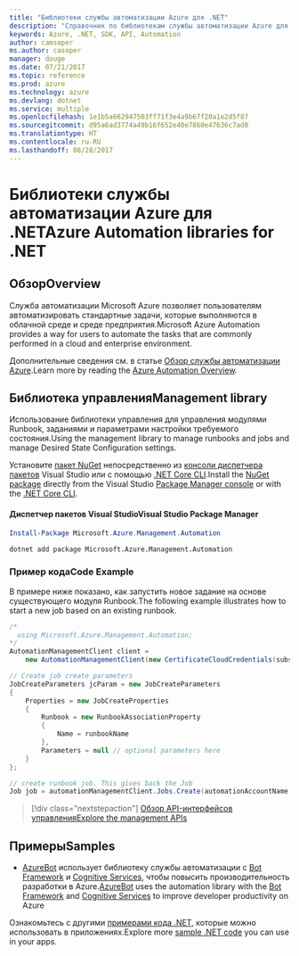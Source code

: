 ```yaml
---
title: "Библиотеки службы автоматизации Azure для .NET"
description: "Справочник по библиотекам службы автоматизации Azure для .NET"
keywords: Azure, .NET, SDK, API, Automation
author: camsoper
ms.author: casoper
manager: douge
ms.date: 07/21/2017
ms.topic: reference
ms.prod: azure
ms.technology: azure
ms.devlang: dotnet
ms.service: multiple
ms.openlocfilehash: 1e1b5a662947503ff71f3e4a9b67f20a1e2d5f87
ms.sourcegitcommit: d95a6ad3774a49b16f652e40e7860e47636c7ad0
ms.translationtype: HT
ms.contentlocale: ru-RU
ms.lasthandoff: 08/28/2017
---
```

# <a name="azure-automation-libraries-for-net"></a><span data-ttu-id="11aa7-104">Библиотеки службы автоматизации Azure для .NET</span><span class="sxs-lookup"><span data-stu-id="11aa7-104">Azure Automation libraries for .NET</span></span>

## <a name="overview"></a><span data-ttu-id="11aa7-105">Обзор</span><span class="sxs-lookup"><span data-stu-id="11aa7-105">Overview</span></span>

<span data-ttu-id="11aa7-106">Служба автоматизации Microsoft Azure позволяет пользователям автоматизировать стандартные задачи, которые выполняются в облачной среде и среде предприятия.</span><span class="sxs-lookup"><span data-stu-id="11aa7-106">Microsoft Azure Automation provides a way for users to automate the tasks that are commonly performed in a cloud and enterprise environment.</span></span> 

<span data-ttu-id="11aa7-107">Дополнительные сведения см. в статье [Обзор службы автоматизации Azure](/azure/automation/automation-intro).</span><span class="sxs-lookup"><span data-stu-id="11aa7-107">Learn more by reading the [Azure Automation Overview](/azure/automation/automation-intro).</span></span>

## <a name="management-library"></a><span data-ttu-id="11aa7-108">Библиотека управления</span><span class="sxs-lookup"><span data-stu-id="11aa7-108">Management library</span></span>

<span data-ttu-id="11aa7-109">Использование библиотеки управления для управления модулями Runbook, заданиями и параметрами настройки требуемого состояния.</span><span class="sxs-lookup"><span data-stu-id="11aa7-109">Using the management library to manage runbooks and jobs and manage Desired State Configuration settings.</span></span>

<span data-ttu-id="11aa7-110">Установите [пакет NuGet](https://www.nuget.org/packages/Microsoft.Azure.Management.Automation) непосредственно из [консоли диспетчера пакетов][PackageManager] Visual Studio или с помощью [.NET Core CLI][DotNetCLI].</span><span class="sxs-lookup"><span data-stu-id="11aa7-110">Install the [NuGet package](https://www.nuget.org/packages/Microsoft.Azure.Management.Automation) directly from the Visual Studio [Package Manager console][PackageManager] or with the [.NET Core CLI][DotNetCLI].</span></span>

#### <a name="visual-studio-package-manager"></a><span data-ttu-id="11aa7-111">Диспетчер пакетов Visual Studio</span><span class="sxs-lookup"><span data-stu-id="11aa7-111">Visual Studio Package Manager</span></span>

```powershell
Install-Package Microsoft.Azure.Management.Automation
```

```bash
dotnet add package Microsoft.Azure.Management.Automation
```

### <a name="code-example"></a><span data-ttu-id="11aa7-112">Пример кода</span><span class="sxs-lookup"><span data-stu-id="11aa7-112">Code Example</span></span>

<span data-ttu-id="11aa7-113">В примере ниже показано, как запустить новое задание на основе существующего модуля Runbook.</span><span class="sxs-lookup"><span data-stu-id="11aa7-113">The following example illustrates how to start a new job based on an existing runbook.</span></span>

```csharp
/*
  using Microsoft.Azure.Management.Automation;
*/
AutomationManagementClient client =
    new AutomationManagementClient(new CertificateCloudCredentials(subscriptionId, cert));

// Create job create parameters
JobCreateParameters jcParam = new JobCreateParameters
{
    Properties = new JobCreateProperties
    {
        Runbook = new RunbookAssociationProperty
        {
            Name = runbookName
        },
        Parameters = null // optional parameters here
    }
};

// create runbook job. This gives back the Job
Job job = automationManagementClient.Jobs.Create(automationAccountName, jcParam).Job;
```

> [!div class="nextstepaction"]
> [<span data-ttu-id="11aa7-114">Обзор API-интерфейсов управления</span><span class="sxs-lookup"><span data-stu-id="11aa7-114">Explore the management APIs</span></span>](/dotnet/api/overview/azure/automation/management)

## <a name="samples"></a><span data-ttu-id="11aa7-115">Примеры</span><span class="sxs-lookup"><span data-stu-id="11aa7-115">Samples</span></span>

* <span data-ttu-id="11aa7-116">[AzureBot](https://github.com/Microsoft/AzureBot) использует библиотеку службы автоматизации с [Bot Framework](https://docs.microsoft.com/bot-framework/) и [Cognitive Services](/cognitive-services), чтобы повысить производительность разработки в Azure.</span><span class="sxs-lookup"><span data-stu-id="11aa7-116">[AzureBot](https://github.com/Microsoft/AzureBot) uses the automation library with the [Bot Framework](https://docs.microsoft.com/bot-framework/) and [Cognitive Services](/cognitive-services) to improve developer productivity on Azure</span></span>

<span data-ttu-id="11aa7-117">Ознакомьтесь с другими [примерами кода .NET](https://azure.microsoft.com/resources/samples/?platform=dotnet), которые можно использовать в приложениях.</span><span class="sxs-lookup"><span data-stu-id="11aa7-117">Explore more [sample .NET code](https://azure.microsoft.com/resources/samples/?platform=dotnet) you can use in your apps.</span></span>

[PackageManager]: https://docs.microsoft.com/nuget/tools/package-manager-console
[DotNetCLI]: https://docs.microsoft.com/dotnet/core/tools/dotnet-add-package
